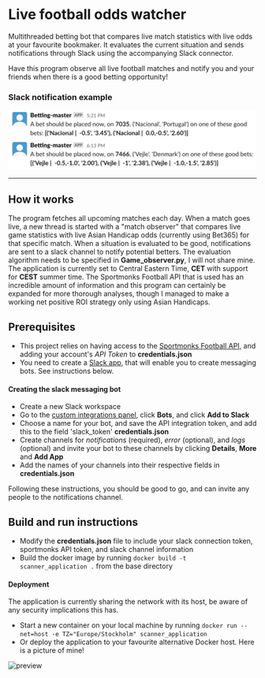 # Live football odds watcher

Multithreaded betting bot that compares live match statistics with live odds at your favourite bookmaker. It evaluates the current situation and sends notifications through Slack using the accompanying Slack connector.

Have this program observe all live football matches and notify you and your friends when there is a good betting opportunity!

### Slack notification example

![preview](./readme_assets/preview.png)

<hr>

## How it works

The program fetches all upcoming matches each day. When a match goes live, a new thread is started with a "match observer" that compares live game statistics with live Asian Handicap odds (currently using Bet365) for that specific match. When a situation is evaluated to be good, notifications are sent to a slack channel to notify potential betters. The evaluation algorithm needs to be specified in **Game_observer.py**, I will not share mine. The application is currently set to Central Eastern Time, **CET** with support for **CEST** summer time. The Sportmonks Football API that is used has an incredible amount of information and this program can certainly be expanded for more thorough analyses, though I managed to make a working net positive ROI strategy only using Asian Handicaps.

## Prerequisites

- This project relies on having access to the [Sportmonks Football API](https://www.sportmonks.com/football-api/), and adding your account's *API Token* to **credentials.json**
- You need to create a [Slack app](https://api.slack.com/start/building), that will enable you to create messaging bots. See instructions below.

#### Creating the slack messaging bot
 - Create a new Slack workspace
 - Go to the [custom integrations panel](https://app.slack.com/apps/manage/custom-integrations), click **Bots**, and click **Add to Slack**
 - Choose a name for your bot, and save the API integration token, and add this to the field 'slack_token' **credentials.json**
 - Create channels for *notifications* (required), *error* (optional), and *logs* (optional) and invite your bot to these channels by clicking **Details**, **More** and **Add App**
 - Add the names of your channels into their respective fields in **credentials.json**

Following these instructions, you should be good to go, and can invite any people to the notifications channel.


## Build and run instructions

- Modify the **credentials.json** file to include your slack connection token, sportmonks API token, and slack channel information
- Build the docker image by running ```docker build -t scanner_application .``` from the base directory
#### Deployment
The application is currently sharing the network with its host, be aware of any security implications this has.
- Start a new container on your local machine by running ```docker run --net=host -e TZ="Europe/Stockholm" scanner_application```
-  Or deploy the application to your favourite alternative Docker host. Here is a picture of mine!

![preview](./readme_assets/raspi.png)
